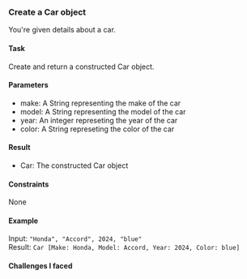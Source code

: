 ### Create a Car object
You're given details about a car.

#### Task
Create and return a constructed Car object.

#### Parameters
- make: A String representing the make of the car
- model: A String representing the model of the car
- year: An integer represeting the year of the car
- color: A String represeting the color of the car

#### Result
- Car: The constructed Car object

#### Constraints
None

#### Example
Input: ```"Honda", "Accord", 2024, "blue"```\
Result: ```Car [Make: Honda, Model: Accord, Year: 2024, Color: blue]```

#### Challenges I faced

